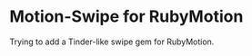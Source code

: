 Motion-Swipe for RubyMotion
====================

Trying to add a Tinder-like swipe gem for RubyMotion.